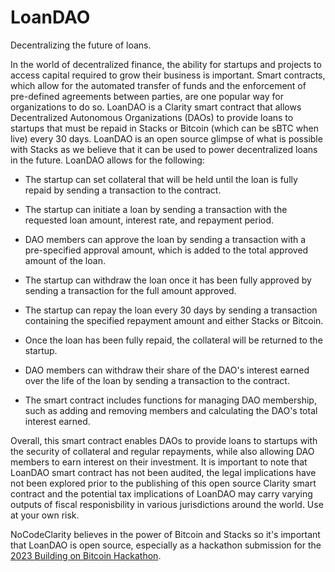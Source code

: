 # LoanDAO

Decentralizing the future of loans. 

In the world of decentralized finance, the ability for startups and projects to access capital required to grow their business is important. Smart contracts, which allow for the automated transfer of funds and the enforcement of pre-defined agreements between parties, are one popular way for organizations to do so. LoanDAO is a Clarity smart contract that allows Decentralized Autonomous Organizations (DAOs) to provide loans to startups that must be repaid in Stacks or Bitcoin (which can be sBTC when live) every 30 days. LoanDAO is an open source glimpse of what is possible with Stacks as we believe that it can be used to power decentralized loans in the future. LoanDAO allows for the following: 

+ The startup can set collateral that will be held until the loan is fully repaid by sending a transaction to the contract.

+ The startup can initiate a loan by sending a transaction with the requested loan amount, interest rate, and repayment period.

+ DAO members can approve the loan by sending a transaction with a pre-specified approval amount, which is added to the total approved amount of the loan.

+ The startup can withdraw the loan once it has been fully approved by sending a transaction for the full amount approved.

+ The startup can repay the loan every 30 days by sending a transaction containing the specified repayment amount and either Stacks or Bitcoin.

+ Once the loan has been fully repaid, the collateral will be returned to the startup.

+ DAO members can withdraw their share of the DAO's interest earned over the life of the loan by sending a transaction to the contract.

+ The smart contract includes functions for managing DAO membership, such as adding and removing members and calculating the DAO's total interest earned.

Overall, this smart contract enables DAOs to provide loans to startups with the security of collateral and regular repayments, while also allowing DAO members to earn interest on their investment. It is important to note that LoanDAO smart contract has not been audited, the legal implications have not been explored prior to the publishing of this open source Clarity smart contract and the potential tax implications of LoanDAO may carry varying outputs of fiscal responisbility in various jurisdictions around the world. Use at your own risk. 

NoCodeClarity believes in the power of Bitcoin and Stacks so it's important that LoanDAO is open source, especially as a hackathon submission for the [2023 Building on Bitcoin Hackathon](https://building-on-btc-hack.devpost.com/). 
